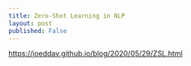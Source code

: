 ```yaml
---
title: Zero-Shot Learning in NLP
layout: post
published: False
---
```

https://joeddav.github.io/blog/2020/05/29/ZSL.html
